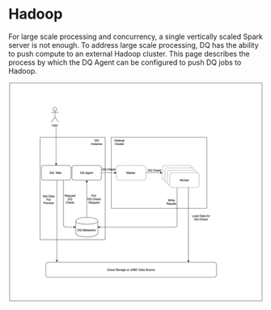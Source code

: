 # Hadoop

For large scale processing and concurrency, a single vertically scaled Spark server is not enough. To address large scale processing, DQ has the ability to push compute to an external Hadoop cluster. This page describes the process by which the DQ Agent can be configured to push DQ jobs to Hadoop.

![](../../.gitbook/assets/screenshot-2021-06-21-at-9.05.39-am.png)
